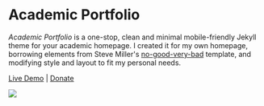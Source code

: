 # Academic Portfolio
*Academic Portfolio* is a one-stop, clean and minimal mobile-friendly Jekyll theme for your academic homepage. I created it for my own homepage, borrowing elements from Steve Miller's [no-good-very-bad](https://github.com/svmiller/steve-ngvb-jekyll-template) template, and modifying style and layout to fit my personal needs. 

[Live Demo](https://ys1998.github.io/demo) | [Donate](https://www.paypal.com/cgi-bin/webscr?cmd=_s-xclick&hosted_button_id=2A744DLR6PA8G)

<img src="https://github.com/ys1998/academic-portfolio/blob/master/images/screenshot_large.png" /> 

